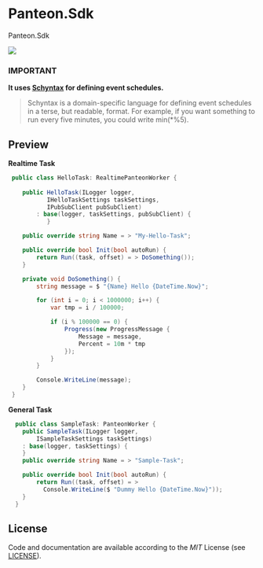 # Panteon.Sdk
Panteon.Sdk

![](https://github.com/PanteonProject/panteon-dashboard/blob/master/misc/path4141.png)  

### IMPORTANT
**It uses [Schyntax](https://github.com/schyntax/schyntax) for defining  event schedules.**
> Schyntax is a domain-specific language for defining event schedules in a terse, but readable, format. For example, if you want something to run every five minutes, you could write min(*%5).


## Preview  

**Realtime Task**  
```csharp
 public class HelloTask: RealtimePanteonWorker {
 	
 	public HelloTask(ILogger logger, 
 	       IHelloTaskSettings taskSettings, 
 	       IPubSubClient pubSubClient)
 	    : base(logger, taskSettings, pubSubClient) {
           }

 	public override string Name = > "My-Hello-Task";

 	public override bool Init(bool autoRun) {
 		return Run((task, offset) = > DoSomething());
 	}

 	private void DoSomething() {
 		string message = $ "{Name} Hello {DateTime.Now}";

 		for (int i = 0; i < 1000000; i++) {
 			var tmp = i / 100000;

 			if (i % 100000 == 0) {
 				Progress(new ProgressMessage {
 					Message = message, 
 					Percent = 10m * tmp
 				});
 			}
 		}

 		Console.WriteLine(message);
 	}
 }
```

**General Task**  
```csharp
  public class SampleTask: PanteonWorker {
  	public SampleTask(ILogger logger, 
  		ISampleTaskSettings taskSettings)
  	: base(logger, taskSettings) {
  	}
  	public override string Name = > "Sample-Task";

  	public override bool Init(bool autoRun) {
  		return Run((task, offset) = >
  		  Console.WriteLine($ "Dummy Hello {DateTime.Now}"));
  	}
  }
```

## License
Code and documentation are available according to the *MIT* License (see [LICENSE](https://raw.githubusercontent.com/PanteonProject/Panteon.Sdk/master/LICENSE)).
